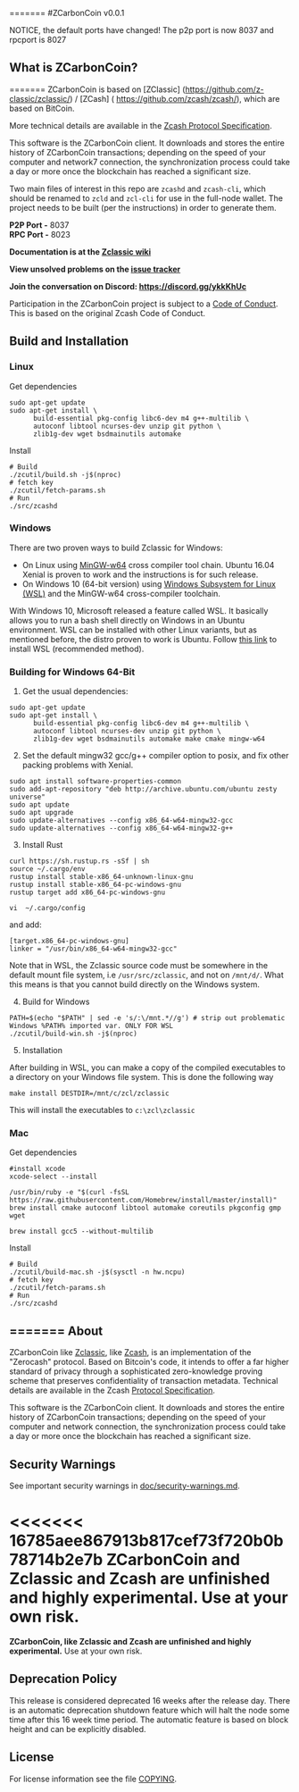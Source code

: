 =======
#ZCarbonCoin v0.0.1

NOTICE, the default ports have changed! The p2p port is now 8037 and rpcport is 8027

What is ZCarbonCoin?
----------------
=======
ZCarbonCoin is based on [ZClassic] (https://github.com/z-classic/zclassic/) / [ZCash] ( https://github.com/zcash/zcash/), which are based on BitCoin.

More technical details are available
in the [Zcash Protocol Specification](https://github.com/zcash/zips/raw/master/protocol/protocol.pdf).

This software is the ZCarbonCoin client. It downloads and stores the entire history
of ZCarbonCoin transactions; depending on the speed of your computer and network7
connection, the synchronization process could take a day or more once the
blockchain has reached a significant size.

Two main files of interest in this repo are `zcashd` and `zcash-cli`, which should be renamed to `zcld` and `zcl-cli` for use in the full-node wallet. The project needs to be built (per the instructions) in order to generate them.

**P2P Port -** 8037  
**RPC Port -** 8023

**Documentation is at the [Zclassic wiki](https://github.com/z-classic/zclassic/wiki)**

**View unsolved problems on the [issue tracker](https://github.com/z-classic/zclassic/wiki)**

**Join the conversation on Discord:
https://discord.gg/ykkKhUc**

Participation in the ZCarbonCoin project is subject to a
[Code of Conduct](code_of_conduct.md). This is based on the original Zcash Code of Conduct.

Build and Installation
----------------------
### Linux

Get dependencies
```{r, engine='bash'}
sudo apt-get update
sudo apt-get install \
      build-essential pkg-config libc6-dev m4 g++-multilib \
      autoconf libtool ncurses-dev unzip git python \
      zlib1g-dev wget bsdmainutils automake
```

Install
```{r, engine='bash'}
# Build
./zcutil/build.sh -j$(nproc)
# fetch key
./zcutil/fetch-params.sh
# Run
./src/zcashd
```

### Windows
There are two proven ways to build Zclassic for Windows:

* On Linux using [MinGW-w64](https://mingw-w64.org/doku.php) cross compiler tool chain. Ubuntu 16.04 Xenial is proven to work and the instructions is for such release.
* On Windows 10 (64-bit version) using [Windows Subsystem for Linux (WSL)](https://msdn.microsoft.com/commandline/wsl/about) and the MinGW-w64 cross-compiler toolchain.

With Windows 10, Microsoft released a feature called WSL. It basically allows you to run a bash shell directly on Windows in an Ubuntu environment. WSL can be installed with other Linux variants, but as mentioned before, the distro proven to work is Ubuntu.
Follow [this link](https://msdn.microsoft.com/en-us/commandline/wsl/install_guide) to install WSL (recommended method).

### Building for Windows 64-Bit
1. Get the usual dependencies:
```{r, engine='bash'}
sudo apt-get update
sudo apt-get install \
      build-essential pkg-config libc6-dev m4 g++-multilib \
      autoconf libtool ncurses-dev unzip git python \
      zlib1g-dev wget bsdmainutils automake make cmake mingw-w64
```

2. Set the default mingw32 gcc/g++ compiler option to posix, and fix other packing problems with Xenial.

```{r, engine='bash'}
sudo apt install software-properties-common
sudo add-apt-repository "deb http://archive.ubuntu.com/ubuntu zesty universe"
sudo apt update
sudo apt upgrade
sudo update-alternatives --config x86_64-w64-mingw32-gcc
sudo update-alternatives --config x86_64-w64-mingw32-g++
```

3. Install Rust
```{r, engine='bash'}
curl https://sh.rustup.rs -sSf | sh
source ~/.cargo/env
rustup install stable-x86_64-unknown-linux-gnu
rustup install stable-x86_64-pc-windows-gnu
rustup target add x86_64-pc-windows-gnu

vi  ~/.cargo/config
```
and add:
```
[target.x86_64-pc-windows-gnu]
linker = "/usr/bin/x86_64-w64-mingw32-gcc"
```

Note that in WSL, the Zclassic source code must be somewhere in the default mount file system, i.e `/usr/src/zclassic`, and not on `/mnt/d/`. What this means is that you cannot build directly on the Windows system.

4. Build for Windows

```{r, engine='bash'}
PATH=$(echo "$PATH" | sed -e 's/:\/mnt.*//g') # strip out problematic Windows %PATH% imported var. ONLY FOR WSL
./zcutil/build-win.sh -j$(nproc)
```

5. Installation

After building in WSL, you can make a copy of the compiled executables to a directory on your Windows file system. This is done the following way

```{r, engine='bash'}
make install DESTDIR=/mnt/c/zcl/zclassic
```
This will install the executables to `c:\zcl\zclassic`

### Mac
Get dependencies
```{r, engine='bash'}
#install xcode
xcode-select --install

/usr/bin/ruby -e "$(curl -fsSL https://raw.githubusercontent.com/Homebrew/install/master/install)"
brew install cmake autoconf libtool automake coreutils pkgconfig gmp wget

brew install gcc5 --without-multilib
```

Install
```{r, engine='bash'}
# Build
./zcutil/build-mac.sh -j$(sysctl -n hw.ncpu)
# fetch key
./zcutil/fetch-params.sh
# Run
./src/zcashd
```

=======
About
--------------

ZCarbonCoin like [Zclassic](http://zclassic.org/), like [Zcash](https://z.cash/), is an implementation of the "Zerocash" protocol.
Based on Bitcoin's code, it intends to offer a far higher standard of privacy
through a sophisticated zero-knowledge proving scheme that preserves
confidentiality of transaction metadata. Technical details are available
in the Zcash [Protocol Specification](https://github.com/zcash/zips/raw/master/protocol/protocol.pdf).

This software is the ZCarbonCoin client. It downloads and stores the entire history
of ZCarbonCoin transactions; depending on the speed of your computer and network
connection, the synchronization process could take a day or more once the
blockchain has reached a significant size.

Security Warnings
-----------------

See important security warnings in
[doc/security-warnings.md](doc/security-warnings.md).

<<<<<<< 16785aee867913b817cef73f720b0b78714b2e7b
ZCarbonCoin and Zclassic and Zcash are **unfinished** and **highly experimental**. Use at your own risk.
=======
**ZCarbonCoin, like Zclassic and Zcash are unfinished and highly experimental.** Use at your own risk.

Deprecation Policy
------------------

This release is considered deprecated 16 weeks after the release day. There
is an automatic deprecation shutdown feature which will halt the node some
time after this 16 week time period. The automatic feature is based on block
height and can be explicitly disabled.


License
-------

For license information see the file [COPYING](COPYING).
